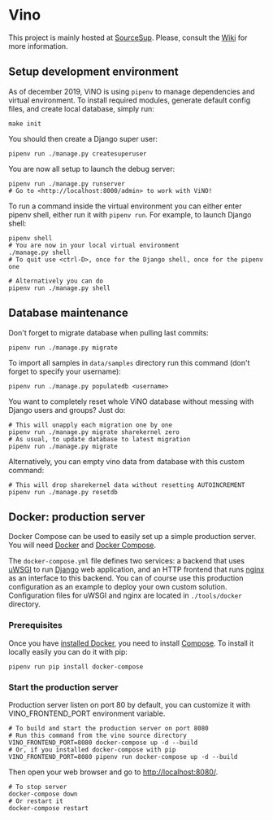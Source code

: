 # Vino

This project is mainly hosted at [SourceSup](https://sourcesup.renater.fr/projects/vino/).
Please, consult the [Wiki](https://sourcesup.renater.fr/wiki/vino/index) for more information.

## Setup development environment

As of december 2019, ViNO is using `pipenv` to manage dependencies and virtual
environment. To install required modules, generate default config files, and
create local database, simply run:

    make init

You should then create a Django super user:

    pipenv run ./manage.py createsuperuser

You are now all setup to launch the debug server:

    pipenv run ./manage.py runserver
    # Go to <http://localhost:8000/admin> to work with ViNO!

To run a command inside the virtual environment you can either enter pipenv
shell, either run it with `pipenv run`. For example, to launch Django shell:

    pipenv shell
    # You are now in your local virtual environment
    ./manage.py shell
    # To quit use <ctrl-D>, once for the Django shell, once for the pipenv one

    # Alternatively you can do
    pipenv run ./manage.py shell


## Database maintenance

Don't forget to migrate database when pulling last commits:

    pipenv run ./manage.py migrate

To import all samples in `data/samples` directory run this command (don't
forget to specify your username):

    pipenv run ./manage.py populatedb <username>

You want to completely reset whole ViNO database without messing with Django
users and groups? Just do:

    # This will unapply each migration one by one
    pipenv run ./manage.py migrate sharekernel zero
    # As usual, to update database to latest migration
    pipenv run ./manage.py migrate

Alternatively, you can empty vino data from database with this custom command:

    # This will drop sharekernel data without resetting AUTOINCREMENT
    pipenv run ./manage.py resetdb


## Docker: production server

Docker Compose can be used to easily set up a simple production server. You
will need [Docker](https://www.docker.com) and
[Docker Compose](https://docs.docker.com/compose).

The `docker-compose.yml` file defines two services: a backend that uses
[uWSGI](https://uwsgi-docs.readthedocs.io) to run
[Django](https://www.djangoproject.com) web application, and an HTTP frontend
that runs [nginx](https://www.nginx.com/) as an interface to this backend. You
can of course use this production configuration as an example to deploy your
own custom solution. Configuration files for uWSGI and nginx are located in
`./tools/docker` directory.

### Prerequisites

Once you have [installed Docker](https://docs.docker.com/get-docker/), you
need to install [Compose](https://docs.docker.com/compose/install/). To install
it locally easily you can do it with pip:

    pipenv run pip install docker-compose

### Start the production server

Production server listen on port 80 by default, you can customize it with
VINO_FRONTEND_PORT environment variable.

    # To build and start the production server on port 8080
    # Run this command from the vino source directory
    VINO_FRONTEND_PORT=8080 docker-compose up -d --build
    # Or, if you installed docker-compose with pip
    VINO_FRONTEND_PORT=8080 pipenv run docker-compose up -d --build

Then open your web browser and go to <http://localhost:8080/>.

    # To stop server
    docker-compose down
    # Or restart it
    docker-compose restart
